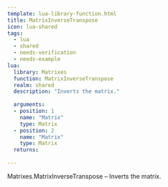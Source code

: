 ```yaml
---
template: lua-library-function.html
title: MatrixInverseTranspose
icon: lua-shared
tags:
  - lua
  - shared
  - needs-verification
  - needs-example
lua:
  library: Matrixes
  function: MatrixInverseTranspose
  realm: shared
  description: "Inverts the matrix."
  
  arguments:
  - position: 1
    name: "Matrix"
    type: Matrix
  - position: 2
    name: "Matrix"
    type: Matrix
  returns:
    
---
```


<div class="lua__search__keywords">
Matrixes.MatrixInverseTranspose &#x2013; Inverts the matrix.
</div>
